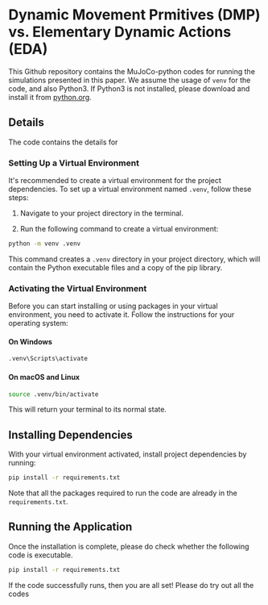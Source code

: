 # Dynamic Movement Prmitives (DMP) vs. Elementary Dynamic Actions (EDA)

This Github repository contains the MuJoCo-python codes for running the simulations presented in this paper.
We assume the usage of `venv` for the code, and also Python3.
If Python3 is not installed, please download and install it from [python.org](https://www.python.org/).

## Details
The code contains the details for 

### Setting Up a Virtual Environment

It's recommended to create a virtual environment for the project dependencies. To set up a virtual environment named `.venv`, follow these steps:

1. Navigate to your project directory in the terminal.

2. Run the following command to create a virtual environment:

```bash
python -m venv .venv
```

This command creates a `.venv` directory in your project directory, which will contain the Python executable files and a copy of the pip library.

### Activating the Virtual Environment

Before you can start installing or using packages in your virtual environment, you need to activate it. Follow the instructions for your operating system:

#### On Windows

```bash
.venv\Scripts\activate
```

#### On macOS and Linux

```bash
source .venv/bin/activate
```

This will return your terminal to its normal state.

## Installing Dependencies
With your virtual environment activated, install project dependencies by running:
```bash
pip install -r requirements.txt
```
Note that all the packages required to run the code are already in the `requirements.txt`. 


## Running the Application
Once the installation is complete, please do check whether the following code is executable.
```bash
pip install -r requirements.txt
```
If the code successfully runs, then you are all set! Please do try out all the codes 
